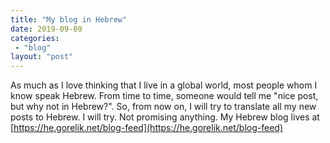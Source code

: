 ```yaml
---
title: "My blog in Hebrew"
date: 2019-09-09
categories: 
 - "blog"
layout: "post"
---
```


As much as I love thinking that I live in a global world, most people whom I know speak Hebrew. From time to time, someone would tell me "nice post, but why not in Hebrew?". So, from now on, I will try to translate all my new posts to Hebrew. I will try. Not promising anything. My Hebrew blog lives at [https://he.gorelik.net/blog-feed](https://he.gorelik.net/blog-feed)
